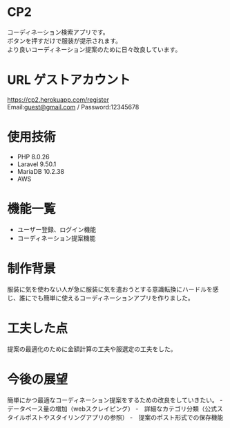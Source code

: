 # CP2
 コーディネーション検索アプリです。<br >
 ボタンを押すだけで服装が提示されます。 <br >
 より良いコーディネーション提案のために日々改良しています。

# URL ゲストアカウント
 https://cp2.herokuapp.com/register <br>
 Email:guest@gmail.com / Password:12345678 <br >


# 使用技術
- PHP 8.0.26
- Laravel 9.50.1
- MariaDB 10.2.38
- AWS

# 機能一覧
- ユーザー登録、ログイン機能
- コーディネーション提案機能

# 制作背景
服装に気を使わない人が急に服装に気を遣おうとする意識転換にハードルを感じ、誰にでも簡単に使えるコーディネーションアプリを作りました。

# 工夫した点
提案の最適化のために金額計算の工夫や服選定の工夫をした。

# 今後の展望
簡単にかつ最適なコーディネーション提案をするための改良をしていきたい。
-　データベース量の増加（webスクレイピング）
-　詳細なカテゴリ分類（公式スタイルポストやスタイリングアプリの参照）
-　提案のポスト形式での保存機能

